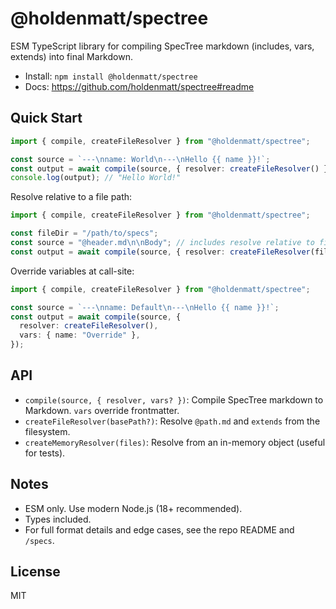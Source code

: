 # @holdenmatt/spectree

ESM TypeScript library for compiling SpecTree markdown (includes, vars, extends) into final Markdown.

- Install: `npm install @holdenmatt/spectree`
- Docs: https://github.com/holdenmatt/spectree#readme

## Quick Start

```ts
import { compile, createFileResolver } from "@holdenmatt/spectree";

const source = `---\nname: World\n---\nHello {{ name }}!`;
const output = await compile(source, { resolver: createFileResolver() });
console.log(output); // "Hello World!"
```

Resolve relative to a file path:

```ts
import { compile, createFileResolver } from "@holdenmatt/spectree";

const fileDir = "/path/to/specs";
const source = "@header.md\n\nBody"; // includes resolve relative to fileDir
const output = await compile(source, { resolver: createFileResolver(fileDir) });
```

Override variables at call-site:

```ts
import { compile, createFileResolver } from "@holdenmatt/spectree";

const source = `---\nname: Default\n---\nHello {{ name }}!`;
const output = await compile(source, {
  resolver: createFileResolver(),
  vars: { name: "Override" },
});
```

## API

- `compile(source, { resolver, vars? })`: Compile SpecTree markdown to Markdown. `vars` override frontmatter.
- `createFileResolver(basePath?)`: Resolve `@path.md` and `extends` from the filesystem.
- `createMemoryResolver(files)`: Resolve from an in-memory object (useful for tests).

## Notes

- ESM only. Use modern Node.js (18+ recommended).
- Types included.
- For full format details and edge cases, see the repo README and `/specs`.

## License

MIT
